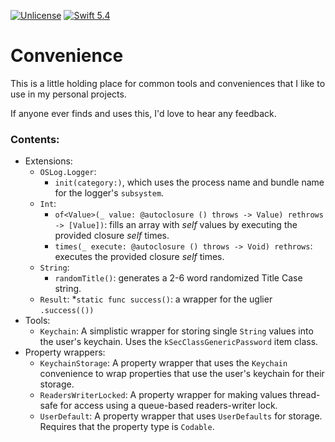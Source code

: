 [![Unlicense](https://img.shields.io/badge/license-Unlicense-brightgreen)](https://unlicense.org)
[![Swift 5.4](https://img.shields.io/badge/Swift-5.4-blue)](https://swift.org)

# Convenience

This is a little holding place for common tools and conveniences that I like to use in my personal projects.

If anyone ever finds and uses this, I'd love to hear any feedback.

### Contents:

* Extensions:
    * `OSLog.Logger`:
        * `init(category:)`, which uses the process name and bundle name for the logger's `subsystem`.
    * `Int`:
        * `of<Value>(_ value: @autoclosure () throws -> Value) rethrows -> [Value])`: fills an array with _self_ values by executing the provided closure _self_ times.
        * `times(_ execute: @autoclosure () throws -> Void) rethrows`: executes the provided closure _self_ times.
    * `String`:
        * `randomTitle()`: generates a 2-6 word randomized Title Case string.
    * `Result`:
        *`static func success()`: a wrapper for the uglier `.success(())`
* Tools:
    * `Keychain`: A simplistic wrapper for storing single `String` values into the user's keychain. Uses the `kSecClassGenericPassword` item class.
* Property wrappers:
    * `KeychainStorage`: A property wrapper that uses the `Keychain` convenience to wrap properties that use the user's keychain for their storage.
    * `ReadersWriterLocked`: A property wrapper for making values thread-safe for access using a queue-based readers-writer lock.
    * `UserDefault`: A property wrapper that uses `UserDefaults` for storage. Requires that the property type is `Codable`.

